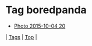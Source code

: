 <!--
title: Tag boredpanda
date: 2020-06-28T15:26:58.645Z
tags:
-->
# Tag boredpanda

 * [Photo 2015-10-04 20](130497272019.md)

| [Tags](tags.md) | [Top](index.md) |
